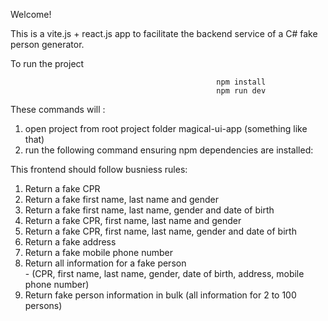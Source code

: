 Welcome! 

This is a vite.js + react.js app to facilitate the backend service of a C# fake person generator.

To run the project 

  
  
                                                  npm install  
                                                  npm run dev






These commands will : 

  1. open project from root project folder magical-ui-app (something like that) 
  2. run the following command ensuring npm dependencies are installed:


This frontend should follow busniess rules: 


1. Return a fake CPR
2. Return a fake first name, last name and gender
3. Return a fake first name, last name, gender and date of birth
4. Return a fake CPR, first name, last name and gender
5. Return a fake CPR, first name, last name, gender and date of birth
6. Return a fake address
7. Return a fake mobile phone number
9. Return all information for a fake person       
        - (CPR, first name, last name, gender, date of birth, address, mobile phone number)
10. Return fake person information in bulk (all information for 2 to 100 persons)

